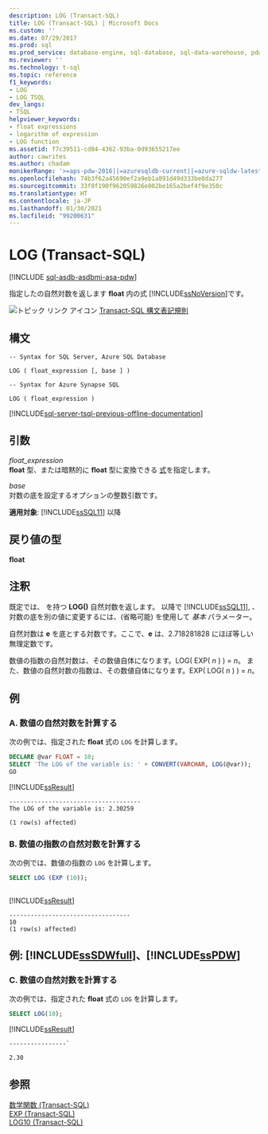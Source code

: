 ```yaml
---
description: LOG (Transact-SQL)
title: LOG (Transact-SQL) | Microsoft Docs
ms.custom: ''
ms.date: 07/29/2017
ms.prod: sql
ms.prod_service: database-engine, sql-database, sql-data-warehouse, pdw
ms.reviewer: ''
ms.technology: t-sql
ms.topic: reference
f1_keywords:
- LOG
- LOG_TSQL
dev_langs:
- TSQL
helpviewer_keywords:
- float expressions
- logarithm of expression
- LOG function
ms.assetid: f7c39511-cd84-4362-93ba-0d93655217ee
author: cawrites
ms.author: chadam
monikerRange: '>=aps-pdw-2016||=azuresqldb-current||=azure-sqldw-latest||>=sql-server-2016||>=sql-server-linux-2017||=azuresqldb-mi-current'
ms.openlocfilehash: 74b3f62a45690ef2a9eb1a891d49d333be8da277
ms.sourcegitcommit: 33f0f190f962059826e002be165a2bef4f9e350c
ms.translationtype: HT
ms.contentlocale: ja-JP
ms.lasthandoff: 01/30/2021
ms.locfileid: "99200631"
---
```

# <a name="log-transact-sql"></a>LOG (Transact-SQL)
[!INCLUDE [sql-asdb-asdbmi-asa-pdw](../../includes/applies-to-version/sql-asdb-asdbmi-asa-pdw.md)]

  指定したの自然対数を返します **float** 内の式 [!INCLUDE[ssNoVersion](../../includes/ssnoversion-md.md)]です。  
  
 ![トピック リンク アイコン](../../database-engine/configure-windows/media/topic-link.gif "トピック リンク アイコン") [Transact-SQL 構文表記規則](../../t-sql/language-elements/transact-sql-syntax-conventions-transact-sql.md)  
  
## <a name="syntax"></a>構文  
  
```syntaxsql
-- Syntax for SQL Server, Azure SQL Database  
  
LOG ( float_expression [, base ] )  
```  
  
```syntaxsql
-- Syntax for Azure Synapse SQL 
  
LOG ( float_expression )  
```  
  
[!INCLUDE[sql-server-tsql-previous-offline-documentation](../../includes/sql-server-tsql-previous-offline-documentation.md)]

## <a name="arguments"></a>引数
 *float_expression*  
 **float** 型、または暗黙的に **float** 型に変換できる [式](../../t-sql/language-elements/expressions-transact-sql.md)を指定します。  
  
 *base*  
 対数の底を設定するオプションの整数引数です。  
  
**適用対象**: [!INCLUDE[ssSQL11](../../includes/sssql11-md.md)] 以降
  
## <a name="return-types"></a>戻り値の型  
 **float**  
  
## <a name="remarks"></a>注釈  
 既定では、 を持つ **LOG()** 自然対数を返します。 以降で [!INCLUDE[ssSQL11](../../includes/sssql11-md.md)], 、対数の底を別の値に変更するには、(省略可能) を使用して *基本* パラメーター。  
  
 自然対数は **e** を底とする対数です。ここで、**e** は、2.718281828 にほぼ等しい無理定数です。  
  
 数値の指数の自然対数は、その数値自体になります。LOG( EXP( *n* ) ) = *n*。 また、数値の自然対数の指数は、その数値自体になります。EXP( LOG( *n* ) ) = *n*。  
  
## <a name="examples"></a>例  
  
### <a name="a-calculating-the-logarithm-for-a-number"></a>A. 数値の自然対数を計算する  
 次の例では、指定された **float** 式の `LOG` を計算します。  
  
```sql  
DECLARE @var FLOAT = 10;  
SELECT 'The LOG of the variable is: ' + CONVERT(VARCHAR, LOG(@var));  
GO  
```  
  
 [!INCLUDE[ssResult](../../includes/ssresult-md.md)]  
  
```  
-------------------------------------  
The LOG of the variable is: 2.30259  
  
(1 row(s) affected)  
```  
  
### <a name="b-calculating-the-logarithm-of-the-exponent-of-a-number"></a>B. 数値の指数の自然対数を計算する  
 次の例では、数値の指数の `LOG` を計算します。  
  
```sql  
SELECT LOG (EXP (10));  
  
```  
  
 [!INCLUDE[ssResult](../../includes/ssresult-md.md)]  
  
```  
----------------------------------  
10  
(1 row(s) affected)  
```  
  
## <a name="examples-sssdwfull-and-sspdw"></a>例: [!INCLUDE[ssSDWfull](../../includes/sssdwfull-md.md)]、[!INCLUDE[ssPDW](../../includes/sspdw-md.md)]  
  
### <a name="c-calculating-the-logarithm-for-a-number"></a>C. 数値の自然対数を計算する  
 次の例では、指定された **float** 式の `LOG` を計算します。  
  
```sql  
SELECT LOG(10);  
```  
  
 [!INCLUDE[ssResult](../../includes/ssresult-md.md)]  
  
 ```
 ----------------`  
  
 2.30
 ```  
  
## <a name="see-also"></a>参照  
 [数学関数 &#40;Transact-SQL&#41;](../../t-sql/functions/mathematical-functions-transact-sql.md)   
 [EXP &#40;Transact-SQL&#41;](../../t-sql/functions/exp-transact-sql.md)   
 [LOG10 &#40;Transact-SQL&#41;](../../t-sql/functions/log10-transact-sql.md)  
  
  

